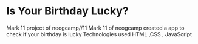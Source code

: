# Is Your Birthday Lucky?
 Mark 11 project of neogcamp//11
Mark 11 of neogcamp created a app to check if your birthday is lucky
Technologies used 
HTML ,CSS , JavaScript
